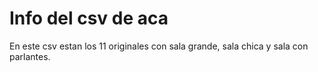 # Info del csv de aca

En este csv estan los 11 originales con sala grande, sala chica y sala con
parlantes.
